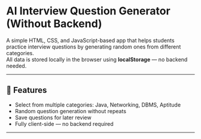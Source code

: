 # AI Interview Question Generator (Without Backend)

A simple HTML, CSS, and JavaScript-based app that helps students practice interview questions by generating random ones from different categories.  
All data is stored locally in the browser using **localStorage** — no backend needed.

---

## 🚀 Features

- Select from multiple categories: Java, Networking, DBMS, Aptitude
- Random question generation without repeats
- Save questions for later review
- Fully client-side — no backend required

---

